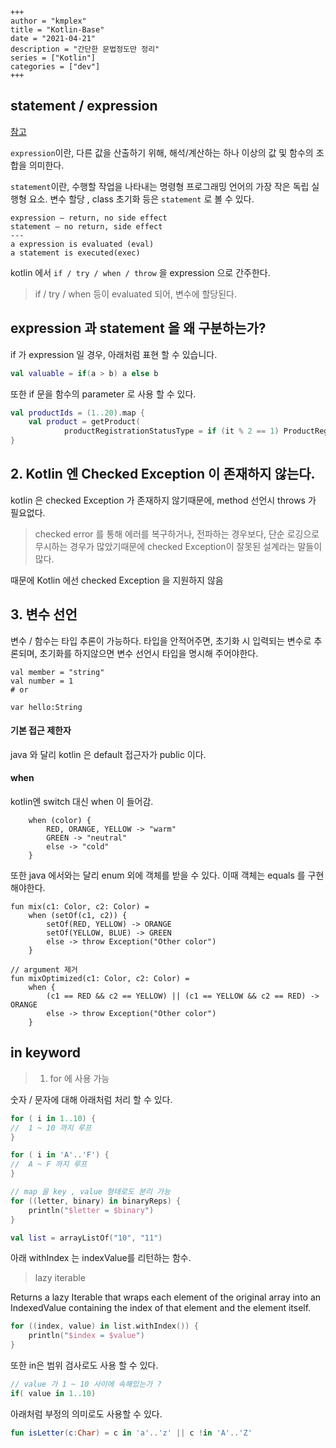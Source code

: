 ```
+++ 
author = "kmplex" 
title = "Kotlin-Base" 
date = "2021-04-21" 
description = "간단한 문법정도만 정리"  
series = ["Kotlin"] 
categories = ["dev"] 
+++
```

## statement / expression

[참고](https://medium.com/kotlin-academy/kotlin-programmer-dictionary-statement-vs-expression-e6743ba1aaa0)

`expression`이란, 다른 값을 산출하기 위해, 해석/계산하는 하나 이상의 값 및 함수의 조합을 의미한다.

`statement`이란, 수행할 작업을 나타내는 명령형 프로그래밍 언어의 가장 작은 독립 실행형 요소.
변수 할당 , class 초기화 등은 `statement` 로 볼 수 있다.


```
expression – return, no side effect
statement – no return, side effect
--- 
a expression is evaluated (eval)
a statement is executed(exec)
```

kotlin 에서 `if / try / when / throw` 을 expression 으로 간주한다.

> if / try / when 등이 evaluated 되어, 변수에 할당된다.

## expression 과 statement 을 왜 구분하는가? 

if 가 expression 일 경우, 아래처럼 표현 할 수 있습니다.

```kotlin
val valuable = if(a > b) a else b
```

또한 if 문을 함수의 parameter 로 사용 할 수 있다.

```kotlin
val productIds = (1..20).map {
    val product = getProduct(
            productRegistrationStatusType = if (it % 2 == 1) ProductRegistrationStatusType.WILL_MAPPING_REGISTRATION else ProductRegistrationStatusType.REGISTRATION)
}
```

## 2. Kotlin 엔 Checked Exception 이 존재하지 않는다.

kotlin 은 checked Exception 가 존재하지 않기때문에, method 선언시 throws 가 필요없다.

> checked error 를 통해 에러를 복구하거나, 전파하는 경우보다, 단순 로깅으로 무시하는 경우가 많았기때문에 checked Exception이 잘못된 설계라는 말들이 많다.

때문에 Kotlin 에선 checked Exception 을 지원하지 않음

## 3. 변수 선언 

변수 / 함수는 타입 추론이 가능하다.
타입을 안적어주면, 초기화 시 입력되는 변수로 추론되며, 초기화를 하지않으면 변수 선언시 타입을 명시해 주어야한다.

```
val member = "string"
val number = 1
# or 

var hello:String 
```

#### 기본 접근 제한자

java 와 달리 kotlin 은 default 접근자가 public 이다.

#### when 

kotlin엔 switch 대신 when 이 들어감.

```aidl
    when (color) {
        RED, ORANGE, YELLOW -> "warm"
        GREEN -> "neutral"
        else -> "cold"
    }
```

또한 java 에서와는 달리 enum 외에 객체를 받을 수 있다.
이때 객체는 equals 를 구현해야한다.

```aidl
fun mix(c1: Color, c2: Color) =
    when (setOf(c1, c2)) {
        setOf(RED, YELLOW) -> ORANGE
        setOf(YELLOW, BLUE) -> GREEN
        else -> throw Exception("Other color")
    }

// argument 제거 
fun mixOptimized(c1: Color, c2: Color) =
    when {
        (c1 == RED && c2 == YELLOW) || (c1 == YELLOW && c2 == RED) -> ORANGE
        else -> throw Exception("Other color")
    }
```

## in keyword 

> 1. for 에 사용 가능 

숫자 / 문자에 대해 아래처럼 처리 할 수 있다.

```kotlin
for ( i in 1..10) {
//  1 ~ 10 까지 루프  
}

for ( i in 'A'..'F') {
//  A ~ F 까지 루프  
}

// map 을 key , value 형태로도 분리 가능
for ((letter, binary) in binaryReps) {
    println("$letter = $binary")
}

val list = arrayListOf("10", "11")
```

아래 withIndex 는 indexValue를 리턴하는 함수.

> lazy iterable 

Returns a lazy Iterable that wraps each element of the original array into an IndexedValue containing the index of that element and the element itself.

```kotlin
for ((index, value) in list.withIndex()) {
    println("$index = $value")
}
```

또한 in은 범위 검사로도 사용 할 수 있다.

```kotlin
// value 가 1 ~ 10 사이에 속해있는가 ?
if( value in 1..10)
```

아래처럼 부정의 의미로도 사용할 수 있다.

```kotlin
fun isLetter(c:Char) = c in 'a'..'z' || c !in 'A'..'Z'
```